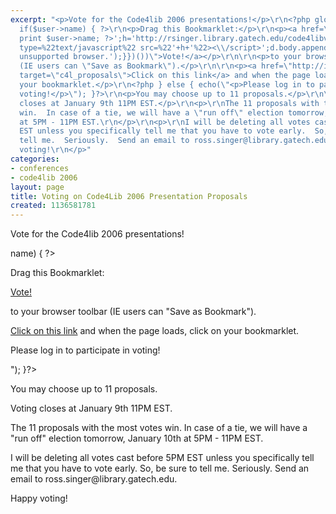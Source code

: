 ```yaml
---
excerpt: "<p>Vote for the Code4lib 2006 presentations!</p>\r\n<?php global $user;
  if($user->name) { ?>\r\n<p>Drag this Bookmarklet:</p>\r\n<p><a href=\"javascript:void((function(){user='<?php
  print $user->name; ?>';h='http://rsinger.library.gatech.edu/code4libvoter/voter.js';n=navigator;d=document;a=n.userAgent.toLowerCase();if(d.getElementById&&a.indexOf('opera')==-1){if(n.appVersion.indexOf('MSIE')!=-1&&a.indexOf('mac')!=-1){o=d.createElement('div');o.innerHTML='<script
  type=%22text/javascript%22 src=%22'+h+'%22><\\/script>';d.body.appendChild(o)}else{e=d.createElement('script');e.setAttribute('src',h);d.body.appendChild(e)}}else{alert('Sorry,
  unsupported browser.');}})())\">Vote!</a></p>\r\n\r\n<p>to your browser toolbar
  (IE users can \"Save as Bookmark\").</p>\r\n\r\n<p><a href=\"http://inkcow.backpackit.com/pub/354440\"
  target=\"c4l_proposals\">Click on this link</a> and when the page loads, click on
  your bookmarklet.</p>\r\n<?php } else { echo(\"<p>Please log in to participate in
  voting!</p>\"); }?>\r\n<p>You may choose up to 11 proposals.</p>\r\n\r\n<p>Voting
  closes at January 9th 11PM EST.</p>\r\n<p>\r\nThe 11 proposals with the most votes
  win.  In case of a tie, we will have a \"run off\" election tomorrow, January 10th
  at 5PM - 11PM EST.\r\n</p>\r\n<p>\r\nI will be deleting all votes cast before 5PM
  EST unless you specifically tell me that you have to vote early.  So, be sure to
  tell me.  Seriously.  Send an email to ross.singer@library.gatech.edu.  \r\n</p>\r\n<p>\r\nHappy
  voting!\r\n</p>"
categories:
- conferences
- code4lib 2006
layout: page
title: Voting on Code4Lib 2006 Presentation Proposals
created: 1136581781
---
```

<p>Vote for the Code4lib 2006 presentations!</p>
<?php global $user; if($user->name) { ?>
<p>Drag this Bookmarklet:</p>
<p><a href="javascript:void((function(){user='<?php print $user->name; ?>';h='http://rsinger.library.gatech.edu/code4libvoter/voter.js';n=navigator;d=document;a=n.userAgent.toLowerCase();if(d.getElementById&&a.indexOf('opera')==-1){if(n.appVersion.indexOf('MSIE')!=-1&&a.indexOf('mac')!=-1){o=d.createElement('div');o.innerHTML='<script type=%22text/javascript%22 src=%22'+h+'%22><\/script>';d.body.appendChild(o)}else{e=d.createElement('script');e.setAttribute('src',h);d.body.appendChild(e)}}else{alert('Sorry, unsupported browser.');}})())">Vote!</a></p>

<p>to your browser toolbar (IE users can "Save as Bookmark").</p>

<p><a href="http://inkcow.backpackit.com/pub/354440" target="c4l_proposals">Click on this link</a> and when the page loads, click on your bookmarklet.</p>
<?php } else { echo("<p>Please log in to participate in voting!</p>"); }?>
<p>You may choose up to 11 proposals.</p>

<p>Voting closes at January 9th 11PM EST.</p>
<p>
The 11 proposals with the most votes win.  In case of a tie, we will have a "run off" election tomorrow, January 10th at 5PM - 11PM EST.
</p>
<p>
I will be deleting all votes cast before 5PM EST unless you specifically tell me that you have to vote early.  So, be sure to tell me.  Seriously.  Send an email to ross.singer@library.gatech.edu.  
</p>
<p>
Happy voting!
</p>

